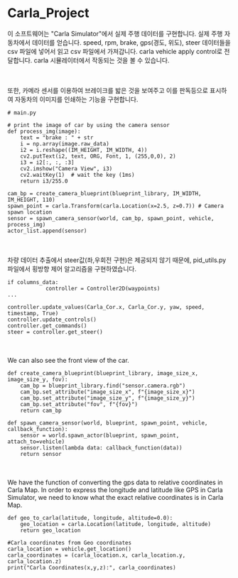 # Carla_Project

이 소프트웨어는 "Carla Simulator"에서 실제 주행 데이터를 구현합니다. 실제 주행 자동차에서 데이터를 얻습니다.
speed, rpm, brake, gps(경도, 위도), steer 데이터들을 csv 파일에 넣어서 읽고 csv 파일에서 가져갑니다. 
carla vehicle apply control로 전달합니다. 
carla 시뮬레이터에서 작동되는 것을 볼 수 있습니다.

<br><br/>
또한, 카메라 센서를 이용하여 브레이크를 밟은 것을 보여주고 이를 판독등으로 표시하여 자동차의 이미지를 인쇄하는 기능을 구현합니다.
```
# main.py

# print the image of car by using the camera sensor
def process_img(image):
    text = "brake : " + str
    i = np.array(image.raw_data)
    i2 = i.reshape((IM_HEIGHT, IM_WIDTH, 4))
    cv2.putText(i2, text, ORG, Font, 1, (255,0,0), 2)
    i3 = i2[:, :, :3]
    cv2.imshow("Camera View", i3)
    cv2.waitKey(1)  # wait the key (1ms) 
    return i3/255.0

cam_bp = create_camera_blueprint(blueprint_library, IM_WIDTH, IM_HEIGHT, 110)
spawn_point = carla.Transform(carla.Location(x=2.5, z=0.7)) # Camera spawn location
sensor = spawn_camera_sensor(world, cam_bp, spawn_point, vehicle, process_img)
actor_list.append(sensor)
```

<br><br/>
차량 데이터 추출에서 steer값(좌,우회전 구현)은 제공되지 않기 때문에, pid_utils.py 파일에서 횡방향 제어 알고리즘을 구현하였습니다.
```
if columns_data:
            controller = Controller2D(waypoints)
...

controller.update_values(Carla_Cor.x, Carla_Cor.y, yaw, speed, timestamp, True)
controller.update_controls()
controller.get_commands()
steer = controller.get_steer()
```

<br><br/>
We can also see the front view of the car.  
```
def create_camera_blueprint(blueprint_library, image_size_x, image_size_y, fov):
    cam_bp = blueprint_library.find("sensor.camera.rgb")
    cam_bp.set_attribute("image_size_x", f"{image_size_x}")
    cam_bp.set_attribute("image_size_y", f"{image_size_y}")
    cam_bp.set_attribute("fov", f"{fov}")
    return cam_bp
```
```
def spawn_camera_sensor(world, blueprint, spawn_point, vehicle, callback_function):
    sensor = world.spawn_actor(blueprint, spawn_point, attach_to=vehicle)
    sensor.listen(lambda data: callback_function(data))
    return sensor
```

<br><br/>
We have the function of converting the gps data to relative coordinates in Carla Map. In order to express the longitude and latitude like GPS in Carla Simulator, we need to know what the exact relative coordinates is in Carla Map.
```
def geo_to_carla(latitude, longitude, altitude=0.0):
    geo_location = carla.Location(latitude, longitude, altitude)
    return geo_location

#Carla coordinates from Geo coordinates
carla_location = vehicle.get_location()
carla_coordinates = (carla_location.x, carla_location.y, carla_location.z)
print("Carla Coordinates(x,y,z):", carla_coordinates)

```


